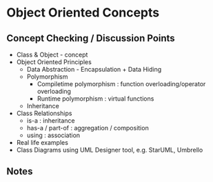 # Object Oriented Concepts

## Concept Checking / Discussion Points

* Class & Object - concept
* Object Oriented Principles
  * Data Abstraction - Encapsulation + Data Hiding
  * Polymorphism
    * Compiletime polymorphism : function overloading/operator overloading
    * Runtime polymorphism : virtual functions
  * Inheritance
* Class Relationships
  * is-a                  : inheritance
  * has-a / part-of       : aggregation / composition
  * using                 : association
* Real life examples
* Class Diagrams using UML Designer tool, e.g. StarUML, Umbrello

## Notes
